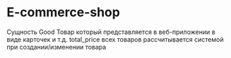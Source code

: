 # E-commerce-shop

Сущность Good
Товар который представляется в веб-приложении в виде карточек и т.д.
total_price всех товаров рассчитывается системой при создании/изменении товара